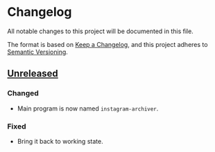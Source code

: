 <!-- markdownlint-configure-file {"MD024": { "siblings_only": true } } -->

# Changelog

All notable changes to this project will be documented in this file.

The format is based on [Keep a Changelog](https://keepachangelog.com/en/1.0.0/), and this project
adheres to [Semantic Versioning](https://semver.org/spec/v2.0.0.html).

## [Unreleased]

### Changed

- Main program is now named `instagram-archiver`.

### Fixed

- Bring it back to working state.

[unreleased]: https://github.com/Tatsh/instagram-archiver/compare/v0.2.1...HEAD
